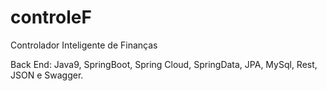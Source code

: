 # controleF

Controlador Inteligente de Finanças

Back End: Java9, SpringBoot, Spring Cloud, SpringData, JPA, MySql, Rest, JSON e Swagger.
